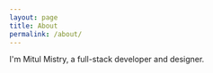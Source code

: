 ```yaml
---
layout: page
title: About
permalink: /about/
---
```


I'm Mitul Mistry, a full-stack developer and designer.